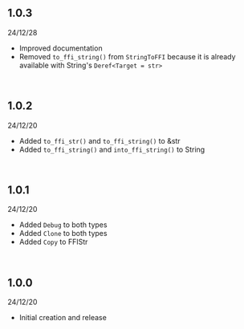 ## 1.0.3
24/12/28

- Improved documentation
- Removed `to_ffi_string()` from `StringToFFI` because it is already available with String's `Deref<Target = str>`

<br>

## 1.0.2
24/12/20

- Added `to_ffi_str()` and `to_ffi_string()` to &str
- Added `to_ffi_string()` and `into_ffi_string()` to String

<br>

## 1.0.1
24/12/20

- Added `Debug` to both types
- Added `Clone` to both types
- Added `Copy` to FFIStr

<br>

## 1.0.0
24/12/20

- Initial creation and release
